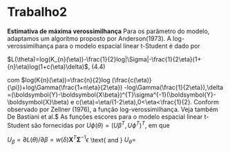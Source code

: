 # Trabalho2
**Estimativa de máxima verossimilhança**
 Para os parâmetro do modelo, adaptamos um algoritmo proposto por Anderson(1973). A log-verossimilhança para o modelo espacial linear t-Student é dado por 
 
 $L(\theta)=log(K_{n}(\eta))-\frac{1}{2}log|\Sigma|-\frac{1}{2\eta}(1+{n}\eta)log(1+c(\eta)\delta)$,    (4.4)

 com $log(K{n}(\eta))=\frac{n}{2}log (\frac{c(\eta)}{\pi})+log\Gamma(\frac{1+n\eta}{2\eta}) -log\Gamma(\frac{1}{2\eta}),\delta =(\boldsymbol{Y}-\boldsymbol{X\beta})^{T}\sigma^{-1}(\boldsymbol{Y}-\boldsymbol{X}\beta) e c(\eta)=\eta/(1-2\eta),0<\eta<\frac{1}{2}. Conform observado por Zellner (1976), a função log-verossimilhança. Veja também De Bastiani et al.$
   As funções escores para o modelo espacial linear t-Student são fornecidas por $U\phi(\theta)=(U\beta^T,U\phi^T)^T$, em que 
   

  $U_{\beta}=\partial{L}(\theta)/\partial\beta=w(\delta)\boldsymbol{X}^T \boldsymbol{\Sigma}^{-1}{\epsilon}$ \text{ and } $U_\theta=$
